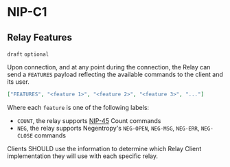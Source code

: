 NIP-C1
======

Relay Features
--------------

`draft` `optional`

Upon connection, and at any point during the connection, the Relay can send a `FEATURES` payload reflecting the available commands to the client and its user.

```json
["FEATURES", "<feature 1>", "<feature 2>", "<feature 3>", "..."]
``` 

Where each `feature` is one of the following labels:   

- `COUNT`, the relay supports [NIP-45](45.md) Count commands
- `NEG`, the relay supports Negentropy's `NEG-OPEN`, `NEG-MSG`, `NEG-ERR`, `NEG-CLOSE` commands

Clients SHOULD use the information to determine which Relay Client implementation they will use with each specific relay.